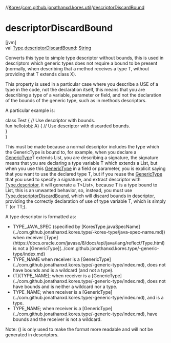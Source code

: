 //[Kores](../../index.md)/[com.github.jonathanxd.kores.util](index.md)/[descriptorDiscardBound](descriptor-discard-bound.md)

# descriptorDiscardBound

[jvm]\
val [Type](https://docs.oracle.com/javase/8/docs/api/java/lang/reflect/Type.html).[descriptorDiscardBound](descriptor-discard-bound.md): [String](https://kotlinlang.org/api/latest/jvm/stdlib/kotlin/-string/index.html)

Converts this type to simple type descriptor without bounds, this is used in descriptors which generic types does not require a bound to be present (normally, when describing that a method receives a type T, without providing that T extends class X).

This property is used in a particular case where you describe a USE of a type in the code, not the declaration itself, this means that you are describing a type of a variable, parameter or field, and not the declaration of the bounds of the generic type, such as in methods descriptors.

A particular example is:

class Test<A> { // Use descriptor with bounds.\
    fun hello(obj: A) { // Use descriptor with discarded bounds.\
    }\
}

This must be made because a normal descriptor includes the type which the GenericType is bound to, for example, when you declare a [GenericType](../com.github.jonathanxd.kores.type/-generic-type/index.md)T extends List<E>, you are describing a signature, the signature means that you are declaring a type variable T which extends a List<E>, but when you use this [GenericType](../com.github.jonathanxd.kores.type/-generic-type/index.md) in a field or parameter, you is explicit saying that you want to use the declared type T, but if you reuse the [GenericType](../com.github.jonathanxd.kores.type/-generic-type/index.md) that you used to specify a signature, and extract descriptor with [Type.descriptor](descriptor.md), it will generate a T<List<E>>, because T is a type bound to List<E>, this is an unwanted behavior, so, instead, you must use [Type.descriptorDiscardBound](descriptor-discard-bound.md), which will discard bounds in descriptor, providing the correctly declaration of use of type variable T, which is simply T (or TT;).

A type descriptor is formatted as:

<ul><li>TYPE_JAVA_SPEC (specified by [KoresType.javaSpecName](../com.github.jonathanxd.kores.type/-kores-type/java-spec-name.md)) when receiver [Type](https://docs.oracle.com/javase/8/docs/api/java/lang/reflect/Type.html) is not a [GenericType](../com.github.jonathanxd.kores.type/-generic-type/index.md)</li><li>TYPE_NAME when receiver is a [GenericType](../com.github.jonathanxd.kores.type/-generic-type/index.md), does not have bounds and is a wildcard (and not a type).</li><li>(T)(TYPE_NAME); when receiver is a [GenericType](../com.github.jonathanxd.kores.type/-generic-type/index.md), does not have bounds and is neither a wildcard nor a type.</li><li>TYPE_NAME; when receiver is a [GenericType](../com.github.jonathanxd.kores.type/-generic-type/index.md), and is a type.</li><li>TYPE_NAME<BOUNDS>; when receiver is a [GenericType](../com.github.jonathanxd.kores.type/-generic-type/index.md), have bounds and the receiver is not a wildcard.</li></ul>

Note: () is only used to make the format more readable and will not be generated in descriptors.

